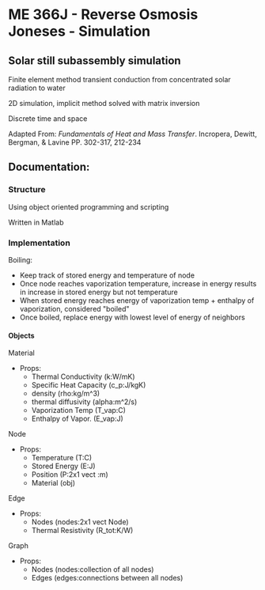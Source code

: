 # ME 366J - Reverse Osmosis Joneses - Simulation

## Solar still subassembly simulation 

Finite element method transient conduction from concentrated solar radiation to water

2D simulation, implicit method solved with matrix inversion

Discrete time and space

Adapted From: _Fundamentals of Heat and Mass Transfer_. Incropera, Dewitt, Bergman, & Lavine
                PP. 302-317, 212-234

## Documentation:

### Structure

Using object oriented programming and scripting

Written in Matlab

### Implementation

Boiling:
* Keep track of stored energy and temperature of node
* Once node reaches vaporization temperature, increase in energy results in increase in stored energy but not temperature
* When stored energy reaches energy of vaporization temp + enthalpy of vaporization, considered "boiled"
* Once boiled, replace energy with lowest level of energy of neighbors

#### Objects

Material
* Props: 
    * Thermal Conductivity    (k:W/mK)
    * Specific Heat Capacity  (c_p:J/kgK)
    * density                 (rho:kg/m^3)
    * thermal diffusivity     (alpha:m^2/s)
    * Vaporization Temp       (T_vap:C)
    * Enthalpy of Vapor.      (E_vap:J)

Node
* Props: 
    * Temperature             (T:C)
    * Stored Energy           (E:J)
    * Position                (P:2x1 vect :m)
    * Material                (obj)

Edge
* Props: 
    * Nodes                   (nodes:2x1 vect Node)
    * Thermal Resistivity     (R_tot:K/W)

Graph
* Props: 
    * Nodes                   (nodes:collection of all nodes)
    * Edges                   (edges:connections between all nodes)

